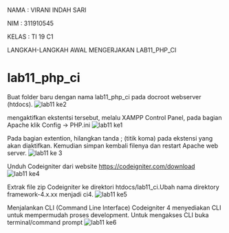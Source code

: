 NAMA : VIRANI INDAH SARI

NIM : 311910545

KELAS : TI 19 C1

LANGKAH-LANGKAH AWAL MENGERJAKAN LAB11_PHP_CI
# lab11_php_ci

Buat folder baru dengan nama lab11_php_ci pada docroot webserver (htdocs).
![lab11 ke2](https://user-images.githubusercontent.com/57024231/122550205-99743d80-d05d-11eb-958f-de0691532df1.png)

mengaktifkan ekstentsi tersebut, melalu XAMPP Control Panel, pada bagian Apache klik Config -> PHP.ini
![lab11 ke1](https://user-images.githubusercontent.com/57024231/122549687-f9b6af80-d05c-11eb-8200-022c5d79c648.png)

Pada bagian extention, hilangkan tanda ; (titik koma) pada ekstensi yang akan diaktifkan. Kemudian simpan kembali filenya dan restart Apache web server.
![lab11 ke 3](https://user-images.githubusercontent.com/57024231/122550099-777abb00-d05d-11eb-81e6-7b088110c2b5.png)

Unduh Codeigniter dari website https://codeigniter.com/download
![lab11 ke4](https://user-images.githubusercontent.com/57024231/122550302-b3158500-d05d-11eb-91bc-d6b8007b7c8d.png)

Extrak file zip Codeigniter ke direktori htdocs/lab11_ci.Ubah nama direktory framework-4.x.xx menjadi ci4.
![lab11 ke5](https://user-images.githubusercontent.com/57024231/122550340-bd378380-d05d-11eb-8ea3-a3997c5dfe20.png)

Menjalankan CLI (Command Line Interface) Codeigniter 4 menyediakan CLI untuk mempermudah proses development. Untuk 
mengakses CLI buka terminal/command prompt
![lab11 ke6](https://user-images.githubusercontent.com/57024231/122550374-c45e9180-d05d-11eb-8e31-176063b4ce79.png)
